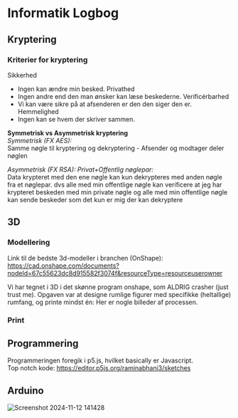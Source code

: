 # Informatik Logbog

## Kryptering
### Kriterier for kryptering  
Sikkerhed   
- Ingen kan ændre min besked. Privathed   
- Ingen andre end den man ønsker kan læse beskederne. Verificérbarhed
- Vi kan være sikre på at afsenderen er den den siger den er. Hemmelighed
- Ingen kan se hvem der skriver sammen.

**Symmetrisk vs Asymmetrisk kryptering**  
*Symmetrisk (FX AES):*   
Samme nøgle til kryptering og dekryptering - Afsender og modtager deler nøglen

*Asymmetrisk (FX RSA): Privat+Offentlig nøglepar:*  
Data krypteret med den ene nøgle kan kun dekrypteres med anden nøgle fra et nøglepar. dvs alle med min offentlige nøgle kan verificere at jeg har krypteret beskeden med min private nøgle og alle med min offentlige nøgle kan sende beskeder som det kun er mig der kan dekryptere

## 3D

### Modellering
Link til de bedste 3d-modeller i branchen (OnShape):  
https://cad.onshape.com/documents?nodeId=67c55623dc8d915582f3074f&resourceType=resourceuserowner    
  
Vi har tegnet i 3D i det skønne program onshape, som ALDRIG crasher (just trust me). Opgaven var at designe rumlige figurer med specifikke (heltallige) rumfang, og printe mindst én: Her er nogle billeder af processen.

### Print

## Programmering
Programmeringen foregik i p5.js, hvilket basically er Javascript.  
Top notch kode: https://editor.p5js.org/raminabhani3/sketches

## Arduino


![Screenshot 2024-11-12 141428](https://github.com/user-attachments/assets/fcabe8bc-609d-4f43-9f46-5dda40b8128d)
